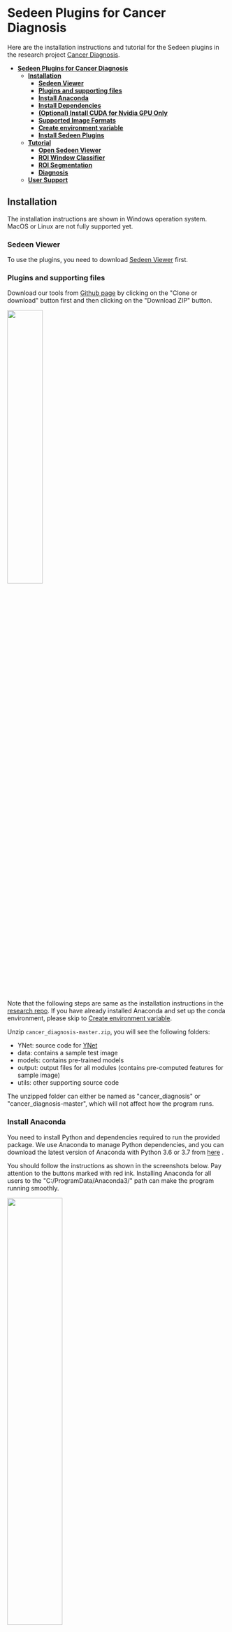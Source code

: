 # **Sedeen Plugins for Cancer Diagnosis**

Here are the installation instructions and tutorial for the Sedeen plugins in the research project [Cancer Diagnosis](http://cancertech.cs.washington.edu/). 

<!-- TOC -->

- [**Sedeen Plugins for Cancer Diagnosis**](#sedeen-plugins-for-cancer-diagnosis)
    - [**Installation**](#installation)
        - [**Sedeen Viewer**](#sedeen-viewer)
        - [**Plugins and supporting files**](#plugins-and-supporting-files)
        - [**Install Anaconda**](#install-anaconda)
        - [**Install Dependencies**](#install-dependencies)
        - [**(Optional) Install CUDA for Nvidia GPU Only**](#optional-install-cuda-for-nvidia-gpu-only)
        - [**Supported Image Formats**](#supported-image-formats)
        - [**Create environment variable**](#create-environment-variable)
        - [**Install Sedeen Plugins**](#install-sedeen-plugins)
    - [**Tutorial**](#tutorial)
        - [**Open Sedeen Viewer**](#open-sedeen-viewer)
        - [**ROI Window Classifier**](#roi-window-classifier)
        - [**ROI Segmentation**](#roi-segmentation)
        - [**Diagnosis**](#diagnosis)
    - [**User Support**](#user-support)

<!-- /TOC -->

## **Installation**

The installation instructions are shown in Windows operation system. MacOS or Linux are not fully supported yet.

### **Sedeen Viewer**
To use the plugins, you need to download [Sedeen Viewer](https://pathcore.com/sedeen) first.

### **Plugins and supporting files**

Download our tools from [Github page](https://github.com/kechunl/cancer_diagnosis) by clicking on the "Clone or download" button first and then clicking on the "Download ZIP" button.

<img src="docs/img/download_repo.PNG" width="40%" align="middle"/>

Note that the following steps are same as the installation instructions in the [research repo](https://github.com/cancertech/cancer_diagnosis). If you have already installed Anaconda and set up the conda environment, please skip to [Create environment variable](#create-environment-variable).

Unzip `cancer_diagnosis-master.zip`, you will see the following folders:

- YNet: source code for <a href="https://arxiv.org/abs/1806.01313" target="_blank">YNet</a> 
- data: contains a sample test image
- models: contains pre-trained models
- output: output files for all modules (contains pre-computed features for sample image)
- utils: other supporting source code

The unzipped folder can either be named as "cancer_diagnosis" or "cancer_diagnosis-master", which will not affect how the program runs.

### **Install Anaconda**

You need to install Python and dependencies required to run the provided package. We use Anaconda to manage Python dependencies, and you can download the latest version of Anaconda with Python 3.6 or 3.7 from 
<a href="https://www.anaconda.com/distribution/" target="_blank">here</a> .

You should follow the instructions as shown in the screenshots below. Pay attention to the buttons marked with red ink.
Installing Anaconda for all users to the "C:/ProgramData/Anaconda3/" path can make the program running smoothly.

<!-- <img src="docs/tutorial_img/anaconda_1.JPG" width="50%" align="middle"/> 	 -->
<img src="docs/tutorial_img/anaconda_2.JPG" width="50%" align="middle"/>
<img src="docs/tutorial_img/anaconda_3.JPG" width="50%" align="middle"/>
<img src="docs/tutorial_img/anaconda_4.JPG" width="50%" align="middle"/>
<img src="docs/tutorial_img/anaconda_5.JPG" width="50%" align="middle"/>

<br><br>

### **Install Dependencies**

After installing Anaconda, you can install all the required packages by double clicking on the `0_install_dependencies.bat` file, as shown below.

<img src="docs/img/install_packages.JPG" width="50%" align="middle"/>

The installation may take around 10-20 minutes. After installation, you can proceed to tutorial.


If you see a "Windows protected your PC" window as below. You can first click on the "More Info" button and then "Run anyway" button to allow our program to run. 

<img src="docs/tutorial_img/windows_protect.png" width="100%" align="middle"/>

When the installation is done, you can see a similar message as shown below.

<img src="docs/tutorial_img/package_install_done.JPG" width="50%" align="middle"/>


<br><br>

### **(Optional) Install CUDA for Nvidia GPU Only**

In the semantic segmentation part, we will use Convolutional Neural Networks to analyze the input ROI images, and this slow process can be accelerated by using Nvidia GPUs.
If you have an Nvidia GPU in your computer, you can 
<a href="https://developer.nvidia.com/cuda-downloads" target="_blank">download</a>
and install CUDA 10.2 before running our programs.

### **Supported Image Formats**

We support PNG, JPG, TIFF, SVS, and many other image formats for MacOS and Linux. Unfortunately, we do not support SVS for Windows machine at the current stage, but you can easily convert your SVS files to JPG files by using
<a href="https://www.reaconverter.com/convert/svs_to_jpg.html" target="_blank">this converter</a>.

### **Create environment variable**

1. Right-click the **Computer** icon and choose **Properties**, or in Windows Control Panel, choose **System**.
2. Choose **Advanced system settings**.

<img src="docs/img/advanced_system_settings.JPG" width="50%" align="middle"/>

3. On the Advanced tab, click **Environment Variables**.

<img src="docs/img/environment_variables.JPG" width="50%" align="middle"/>

4. Click **New** under the **User variables** to create a new user variable.

```
Variable name: SedeenPythonHome
Variable value: "Full path of cancer_env"
```

Note that the path of **cancer_env** is usually *C:\Uses\%Username%\.conda\envs\cancer_env*. If you're not sure where the conda env is, you can launch the command lines by *Win+R*, open **cmd**, and run 

```
conda env list
```

The path listed beside **cancer_env** is the value you should put in user variable.

<img src="docs/img/cmd.JPG" width="50%" align="middle"/>
<img src="docs/img/env_list.JPG" width="50%" align="middle"/>

<br><br>
5. Apply this change and reboot your computer.

### **Install Sedeen Plugins**

Copy the folder [ITCR](./ITCR) to `%Sedeen Viewer Folder%\plugins\cpp`.

`%Sedeen Viewer Folder%` is where Sedeen is installed.

<img src="docs/img/plugins.JPG" width="50%" align="middle"/>
<br><br>

**Now You can start using our plugins.**

<br><br>
## **Tutorial**

### **Open Sedeen Viewer**
To use our plugins in `Sedeen Viewer`, you need to launch Sedeen in the conda environment `cancer_env`. **To make sure the plugins are running successfully, it's highly recommended that you launch a new `Sedeen Viewer` everytime you run a plugin.**

1. Launch command lines with *Win+R*, open **cmd**.

<img src="docs/img/cmd.JPG" width="50%" align="middle"/>

2. Change directory to where Sedeen Viewer is installed by

```
cd C:\Program Files\Sedeen Viewer
```

Note that the directory could change, depending on where you install it.

3. Switch to the environment by

```
conda activate cancer_env
```
<img src="docs/img/launch_sedeen.JPG" width="50%" align="middle"/>

4. Open Sedeen Viewer with

```
sedeen.exe
```

### **ROI Window Classifier**

1. Open the image you want to process with File->Open.

<img src="docs/img/Open_image.JPG" width="70%" align="middle"/>

2. Select `ROI Window Classifier` from the algorithm option box in `Analysis Manager` window. If the window is not showing, you can go to View->Windows->Analysis Manager to get it displayed.

3. Choose an output path from the `Output Path` box.

<img src="docs/img/alg.JPG" width="70%" align="middle"/>

4. Click `Run` and select [Sedeen_ROIWindowClassifier.py](<./Sedeen Scripts/Sedeen_ROIWindowClassifier.py>)

<img src="docs/img/ROIWindowClassifier.JPG" width="70%" align="middle"/>

5. If it's the first time you run this image, it may take more than 10 minutes, depending on the memory and CPU capacity.


After running the program, Sedeen Viewer would display the ROI identification results where the regions-of-interest are marked in green boxes.

<img src="docs/img/ROIWindowClassifier_result.JPG" width="70%" align="middle"/>

The following files will be generated in the selected folder, which can later be used for ROI segmentation and diagnosis prediction.

<img src="docs/img/ROIWindowClassifier_output.JPG" width="70%" align="middle"/>

### **ROI Segmentation**

1. Open an image in Sedeen Viewer and select `ROI Semantic Segmentation` from the algorithm option box. The image could be random as it's only for enabling the algorithm part.

2. Select one or more ROI images. Hold the “Control” key if you want to select multiple files, which is the standard multi-file selection in Windows OS. 
    
    You can also change the parameter for “Batch Size” by using the slider, where the batch size is a term used in machine learning and refers to the number of samples processed in one iteration. When the computer has lots of memory or a large GPU, you can use a larger batch size. Usually, large batch size can make the CNN runs faster, but a large batch size would require lots of memory. We recommend to you the default setting unless your computer memory is too low or too high. If you saw any kind of memory error printed by the GUI, then restart the process with smaller batch size.

3. Click `Run` and select [Sedeen_ROISegmentation.py](<./Sedeen Scripts/Sedeen_ROISegmentation.py>).

    Depends on your computer hardware (memory, GPU, etc) and the size of ROI, it usually takes 2 to 20 minutes to process each ROI on a GPU. CPUs are usually more than 10x slower than GPUs for deep learning, and we do not recommend users to use CPU for this step (i.e. ROI segmentation).

    The 8 semantic segmentation classes are:

    <img src="docs/tutorial_img/seg_color_map.png" width="50%" align="middle"/>

4. After running the program, a result panel will pop up, showing the segmentation results and the results in superpixels. You can click "Previous" or "Next" to view the corresponding segmentations of the selected images.

### **Diagnosis**

1. Open an image in Sedeen Viewer and select `ROI Diagnosis` from the algorithm option box. The image could be random as it's only for enabling the algorithm part.

2. Select the CSV files generated from the previous step (i.e. ROI Segmentation).

3. Click `Run` and select [Diagnosis.py](<./Sedeen Scripts/Sedeen_Diagnosis.py>).

    Note that this step is super fast, and you should see the the diagnosis prediction in the result panel in a short time.

<img src="docs/img/diagnosis_result.jpg" width="50%" align="middle"/>

## **User Support**
If you have any questions, you can visit the [Github issue page]https://github.com/kechunl/cancer_diagnosis/issues) and submit an issue via the "New issue" button shown below.

<img src="docs/tutorial_img/user_issue.jpg" width="50%" align="middle"/>
